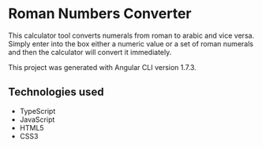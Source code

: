 # Roman Numbers Converter

This calculator tool converts numerals from roman to arabic and vice versa.
Simply enter into the box either a numeric value or a set of roman numerals and then the calculator will convert it immediately.

This project was generated with Angular CLI version 1.7.3.

## Technologies used
* TypeScript
* JavaScript
* HTML5
* CSS3